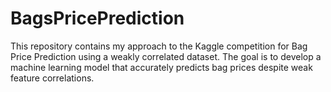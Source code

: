 # BagsPricePrediction
This repository contains my approach to the Kaggle competition for Bag Price Prediction using a weakly correlated dataset. The goal is to develop a machine learning model that accurately predicts bag prices despite weak feature correlations.
